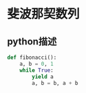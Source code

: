 斐波那契数列
=======
python描述
-------
```python
def fibonacci():
    a, b = 0, 1
    while True:
        yield a
        a, b = b, a + b
```
